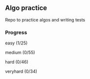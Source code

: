 ## Algo practice

Repo to practice algos and writing tests

### Progress

easy (1/25)

medium (0/55)

hard (0/46)

veryhard (0/34)
